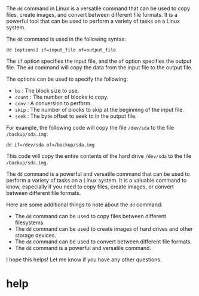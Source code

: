 # 

The `dd` command in Linux is a versatile command that can be used to copy files, create images, and convert between different file formats. It is a powerful tool that can be used to perform a variety of tasks on a Linux system.

The `dd` command is used in the following syntax:

```
dd [options] if=input_file of=output_file
```

The `if` option specifies the input file, and the `of` option specifies the output file. The `dd` command will copy the data from the input file to the output file.

The options can be used to specify the following:

* `bs` : The block size to use.
* `count` : The number of blocks to copy.
* `conv` : A conversion to perform.
* `skip` : The number of blocks to skip at the beginning of the input file.
* `seek` : The byte offset to seek to in the output file.

For example, the following code will copy the file `/dev/sda` to the file `/backup/sda.img`:

```
dd if=/dev/sda of=/backup/sda.img
```

This code will copy the entire contents of the hard drive `/dev/sda` to the file `/backup/sda.img`.

The `dd` command is a powerful and versatile command that can be used to perform a variety of tasks on a Linux system. It is a valuable command to know, especially if you need to copy files, create images, or convert between different file formats.

Here are some additional things to note about the `dd` command:

* The `dd` command can be used to copy files between different filesystems.
* The `dd` command can be used to create images of hard drives and other storage devices.
* The `dd` command can be used to convert between different file formats.
* The `dd` command is a powerful and versatile command.

I hope this helps! Let me know if you have any other questions.




# help 

```

```
